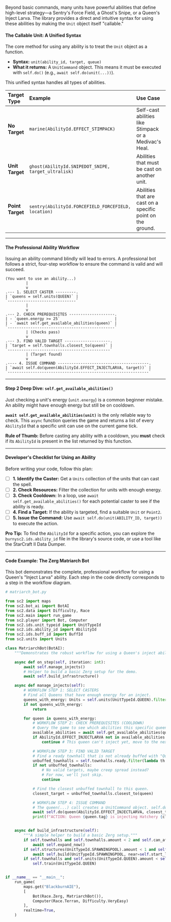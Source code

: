 Beyond basic commands, many units have powerful abilities that define high-level strategy—a Sentry's Force Field, a Ghost's Snipe, or a Queen's Inject Larva. The library provides a direct and intuitive syntax for using these abilities by making the `Unit` object itself "callable."

#### **The Callable Unit: A Unified Syntax**

The core method for using any ability is to treat the `Unit` object as a function.

*   **Syntax:** `unit(ability_id, target, queue)`
*   **What it returns:** A `UnitCommand` object. This means it must be executed with `self.do()` (e.g., `await self.do(unit(...))`).

This unified syntax handles all types of abilities.

| Target Type | Example | Use Case |
| :--- | :--- | :--- |
| **No Target** | `marine(AbilityId.EFFECT_STIMPACK)` | Self-cast abilities like Stimpack or a Medivac's Heal. |
| **Unit Target**| `ghost(AbilityId.SNIPEDOT_SNIPE, target_ultralisk)` | Abilities that must be cast on another unit. |
| **Point Target**| `sentry(AbilityId.FORCEFIELD_FORCEFIELD, location)` | Abilities that are cast on a specific point on the ground. |

---

#### **The Professional Ability Workflow**

Issuing an ability command blindly will lead to errors. A professional bot follows a strict, four-step workflow to ensure the command is valid and will succeed.

```
(You want to use an ability...)
         |
         v
.--- 1. SELECT CASTER ---------.
| `queens = self.units(QUEEN)` |
`------------------------------`
         |
         v
.--- 2. CHECK PREREQUISITES --------------------.
| - `queen.energy >= 25`                        |
| - `await self.get_available_abilities(queen)` |
`-----------------------------------------------`
         | (Checks pass)
         v
.--- 3. FIND VALID TARGET --------------------.
| `target = self.townhalls.closest_to(queen)` |
`---------------------------------------------`
         | (Target found)
         v
.---- 4. ISSUE COMMAND ----------------------------------------.
| `await self.do(queen(AbilityId.EFFECT_INJECTLARVA, target))` |
`--------------------------------------------------------------`
```

---

#### **Step 2 Deep Dive: `self.get_available_abilities()`**

Just checking a unit's energy (`unit.energy`) is a common beginner mistake. An ability might have enough energy but still be on cooldown.

**`await self.get_available_abilities(unit)`** is the only reliable way to check. This `async` function queries the game and returns a list of every `AbilityId` that a specific unit can use on the current game tick.

**Rule of Thumb:** Before casting any ability with a cooldown, you **must** check if its `AbilityId` is present in the list returned by this function.

---

#### **Developer's Checklist for Using an Ability**

Before writing your code, follow this plan:

-   [ ] **1. Identify the Caster:** Get a `Units` collection of the units that can cast the spell.
-   [ ] **2. Check Resources:** Filter the collection for units with enough energy.
-   [ ] **3. Check Cooldown:** In a loop, use `await self.get_available_abilities()` for each potential caster to see if the ability is ready.
-   [ ] **4. Find a Target:** If the ability is targeted, find a suitable `Unit` or `Point2`.
-   [ ] **5. Issue the Command:** Use `await self.do(unit(ABILITY_ID, target))` to execute the action.

**Pro Tip:** To find the `AbilityId` for a specific action, you can explore the `burnysc2.ids.ability_id` file in the library's source code, or use a tool like the StarCraft II Data Dumper.

---

#### **Code Example: The Zerg Matriarch Bot**

This bot demonstrates the complete, professional workflow for using a Queen's "Inject Larva" ability. Each step in the code directly corresponds to a step in the workflow diagram.

```python
# matriarch_bot.py

from sc2 import maps
from sc2.bot_ai import BotAI
from sc2.data import Difficulty, Race
from sc2.main import run_game
from sc2.player import Bot, Computer
from sc2.ids.unit_typeid import UnitTypeId
from sc2.ids.ability_id import AbilityId
from sc2.ids.buff_id import BuffId
from sc2.units import Units

class MatriarchBot(BotAI):
    """Demonstrates the robust workflow for using a Queen's inject ability."""

    async def on_step(self, iteration: int):
        await self.manage_injects()
        # Helper to build a basic Zerg setup for the demo.
        await self.build_infrastructure()

    async def manage_injects(self):
        # WORKFLOW STEP 1: SELECT CASTERS
        # Find all Queens that have enough energy for an inject.
        queens_with_energy: Units = self.units(UnitTypeId.QUEEN).filter(lambda q: q.energy >= 25)
        if not queens_with_energy:
            return

        for queen in queens_with_energy:
            # WORKFLOW STEP 2: CHECK PREREQUISITES (COOLDOWN)
            # Query the game to see which abilities this specific queen can use right now.
            available_abilities = await self.get_available_abilities(queen)
            if AbilityId.EFFECT_INJECTLARVA not in available_abilities:
                continue # This queen can't inject yet, move to the next one.

            # WORKFLOW STEP 3: FIND VALID TARGET
            # Find a ready townhall that is not already buffed with "Queen's Spawn Larva".
            unbuffed_townhalls = self.townhalls.ready.filter(lambda th: not th.has_buff(BuffId.QUEENSPAWNLARVATIMER))
            if not unbuffed_townhalls:
                # No valid targets, maybe creep spread instead?
                # For now, we'll just skip.
                continue

            # Find the closest unbuffed townhall to this queen.
            closest_target = unbuffed_townhalls.closest_to(queen)

            # WORKFLOW STEP 4: ISSUE COMMAND
            # The queen(...) call creates a UnitCommand object. self.do() executes it.
            await self.do(queen(AbilityId.EFFECT_INJECTLARVA, closest_target))
            print(f"ACTION: Queen {queen.tag} is injecting Hatchery {closest_target.tag}")


    async def build_infrastructure(self):
        """A simple helper to build a basic Zerg setup."""
        if self.townhalls and self.townhalls.amount < 2 and self.can_afford(UnitTypeId.HATCHERY):
            await self.expand_now()
        if self.structures(UnitTypeId.SPAWNINGPOOL).amount < 1 and self.can_afford(UnitTypeId.SPAWNINGPOOL):
            await self.build(UnitTypeId.SPAWNINGPOOL, near=self.start_location.position)
        if self.townhalls and self.units(UnitTypeId.QUEEN).amount < self.townhalls.amount and self.can_afford(UnitTypeId.QUEEN):
            self.train(UnitTypeId.QUEEN)


if __name__ == "__main__":
    run_game(
        maps.get("BlackburnAIE"),
        [
            Bot(Race.Zerg, MatriarchBot()),
            Computer(Race.Terran, Difficulty.VeryEasy)
        ],
        realtime=True,
    )
```